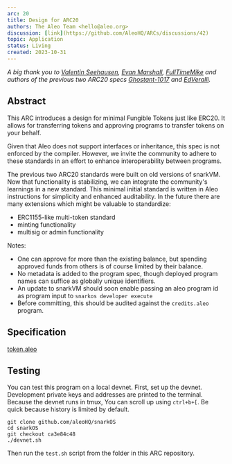 ```yaml
---
arc: 20
title: Design for ARC20
authors: The Aleo Team <hello@aleo.org>
discussion: [link](https://github.com/AleoHQ/ARCs/discussions/42)
topic: Application
status: Living
created: 2023-10-31
---
```


*A big thank you to [Valentin Seehausen](https://github.com/Valentin-Seehausen), [Evan Marshall](https://github.com/evanmarshall), [FullTimeMike](https://github.com/fulltimemike) and authors of the previous two ARC20 specs [Ghostant-1017](https://github.com/ghostant-1017) and [EdVeralli](https://github.com/EdVeralli).*

## Abstract

This ARC introduces a design for minimal Fungible Tokens just like ERC20. It allows for transferring tokens and approving programs to transfer tokens on your behalf.

Given that Aleo does not support interfaces or inheritance, this spec is not enforced by the compiler. However, we invite the community to adhere to these standards in an effort to enhance interoperability between programs.

The previous two ARC20 standards were built on old versions of snarkVM. Now that functionality is stabilizing, we can integrate the community's learnings in a new standard. This minimal initial standard is written in Aleo instructions for simplicity and enhanced auditability. In the future there are many extensions which might be valuable to standardize:
- ERC1155-like multi-token standard
- minting functionality
- multisig or admin functionality

Notes:
- One can approve for more than the existing balance, but spending approved funds from others is of course limited by their balance.
- No metadata is added to the program spec, though deployed program names can suffice as globally unique identifiers.
- An update to snarkVM should soon enable passing an aleo program id as program input to `snarkos developer execute`
- Before committing, this should be audited against the `credits.aleo` program.

## Specification

[token.aleo](./token.aleo)

## Testing

You can test this program on a local devnet. First, set up the devnet. Development private keys and addresses are printed to the terminal. Because the devnet runs in tmux, You can scroll up using `ctrl+b+[`. Be quick because history is limited by default.

```
git clone github.com/aleoHQ/snarkOS
cd snarkOS
git checkout ca3e84c48
./devnet.sh
```

Then run the `test.sh` script from the folder in this ARC repository.

